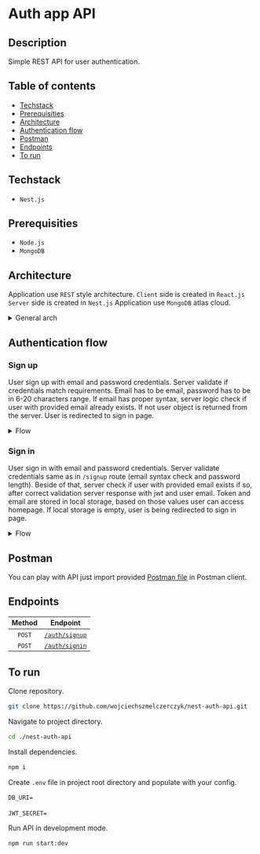 # Auth app API

## Description

Simple REST API for user authentication.

## Table of contents

- [Techstack](#techstack)
- [Prerequisities](#prerequisities)
- [Architecture](#architecture)
- [Authentication flow](#authentication-flow)
- [Postman](#postman)
- [Endpoints](#endpoints)
- [To run](#to-run)

## Techstack

- `Nest.js`

## Prerequisities

- `Node.js`
- `MongoDB`

## Architecture

Application use `REST` style architecture.
`Client` side is created in `React.js` <br/>
`Server` side is created in `Nest.js`
Application use `MongoDB` atlas cloud.

<details>

<summary>General arch</summary>

<img src="./.github/img/app-arch.png">
</details>

## Authentication flow

### Sign up

User sign up with email and password credentials. Server validate if credentials match requirements. Email has to be email, password has to be in 6-20 characters range.
If email has proper syntax, server logic check if user with provided email already exists.
If not user object is returned from the server.
User is redirected to sign in page.

<details>
<summary>Flow</summary>

<img src="./.github/img/signup-flow.png"/>
</details>

### Sign in

User sign in with email and password credentials. Server validate credentials same as in `/signup` route (email syntax check and password length). Beside of that, server check if user with provided email exists if so, after correct validation server response with jwt and user email.
Token and email are stored in local storage, based on those values user can access homepage. If local storage is empty, user is being redirected to sign in page.

<details>
<summary>Flow</summary>

<img src="./.github/img/signin-flow.png"/>
</details>

## Postman

You can play with API just import provided [Postman file](./auth-api.postman_collection.json) in Postman client.

## Endpoints

| Method |              Endpoint              |
| :----: | :--------------------------------: |
| `POST` | [`/auth/signup`](./docs/signup.md) |
| `POST` | [`/auth/signin`](./docs/signin.md) |

## To run

Clone repository.

```sh
git clone https://github.com/wojciechszmelczerczyk/nest-auth-api.git
```

Navigate to project directory.

```sh
cd ./nest-auth-api
```

Install dependencies.

```sh
npm i
```

Create `.env` file in project root directory and populate with your config.

```docker
DB_URI=

JWT_SECRET=
```

Run API in development mode.

```sh
npm run start:dev
```
